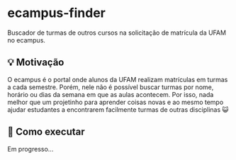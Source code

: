 # ecampus-finder

Buscador de turmas de outros cursos na solicitação de matrícula da UFAM no ecampus.

## 💡 Motivação

O ecampus é o portal onde alunos da UFAM realizam matrículas em turmas a cada semestre. 
Porém, nele não é possível buscar turmas por nome, horário ou dias da semana em que as aulas acontecem.
Por isso, nada melhor que um projetinho para aprender coisas novas e ao mesmo tempo ajudar estudantes a encontrarem facilmente turmas de outras disciplinas 😺

## 🚀 Como executar

Em progresso...


